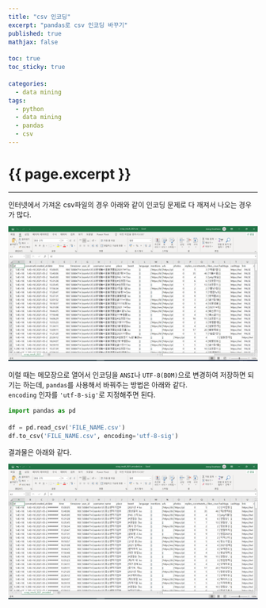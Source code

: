 ```yaml
---
title: "csv 인코딩"
excerpt: "pandas로 csv 인코딩 바꾸기"
published: true
mathjax: false

toc: true
toc_sticky: true

categories:
  - data mining
tags:
  - python
  - data mining
  - pandas
  - csv
---
```

# {{ page.excerpt }}
---
인터넷에서 가져온 csv파일의 경우 아래와 같이 인코딩 문제로 다 깨져서 나오는 경우가 많다.  

![scrap_result_2021.PNG](/assets/images/posts/scrap_result_2021.PNG)  

이럴 때는 메모장으로 열어서 인코딩을 `ANSI`나 `UTF-8(BOM)`으로 변경하여 저장하면 되기는 하는데, `pandas`를 사용해서 바꿔주는 방법은 아래와 같다.  
`encoding` 인자를 `'utf-8-sig'`로 지정해주면 된다.  

```python
import pandas as pd

df = pd.read_csv('FILE_NAME.csv')
df.to_csv('FILE_NAME.csv', encoding='utf-8-sig')
```

결과물은 아래와 같다.  

![scrap_result_2021_encoded.PNG](/assets/images/posts/scrap_result_2021_encoded.PNG)  